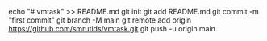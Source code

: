 echo "# vmtask" >> README.md
  git init
  git add README.md
  git commit -m "first commit"
  git branch -M main
  git remote add origin https://github.com/smrutids/vmtask.git
  git push -u origin main
